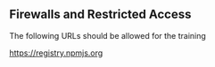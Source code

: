 ## Firewalls and Restricted Access


The following URLs should be allowed for the training

https://registry.npmjs.org

